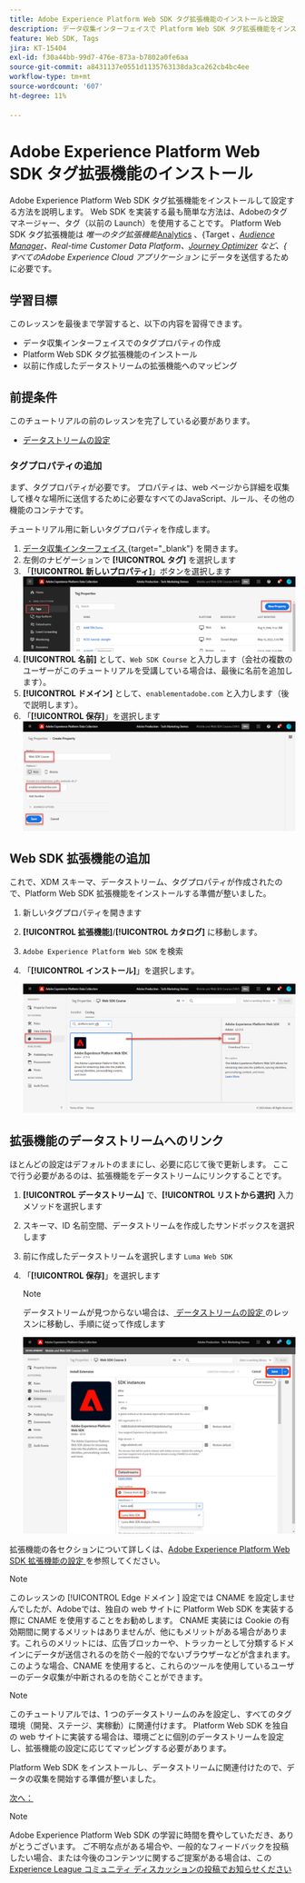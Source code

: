 ```yaml
---
title: Adobe Experience Platform Web SDK タグ拡張機能のインストールと設定
description: データ収集インターフェイスで Platform Web SDK タグ拡張機能をインストールして設定する方法を説明します。 このレッスンは、「Web SDK を使用した Adobe Experience Cloud 実装のチュートリアル」の一部です。
feature: Web SDK, Tags
jira: KT-15404
exl-id: f30a44bb-99d7-476e-873a-b7802a0fe6aa
source-git-commit: a8431137e0551d1135763138da3ca262cb4bc4ee
workflow-type: tm+mt
source-wordcount: '607'
ht-degree: 11%

---
```


# Adobe Experience Platform Web SDK タグ拡張機能のインストール

Adobe Experience Platform Web SDK タグ拡張機能をインストールして設定する方法を説明します。 Web SDK を実装する最も簡単な方法は、Adobeのタグマネージャー、タグ（以前の Launch）を使用することです。 Platform Web SDK タグ拡張機能は _唯一のタグ拡張機能_[Analytics](setup-analytics.md) [ ](setup-target.md)、{Target _、[Audience Manager](setup-audience-manager.md)、Real-time Customer Data Platform、[Journey Optimizer](setup-web-channel.md) など、{ すべてのAdobe Experience Cloud アプリケーション_ にデータを送信するために必要です。

## 学習目標

このレッスンを最後まで学習すると、以下の内容を習得できます。

* データ収集インターフェイスでのタグプロパティの作成
* Platform Web SDK タグ拡張機能のインストール
* 以前に作成したデータストリームの拡張機能へのマッピング

## 前提条件

このチュートリアルの前のレッスンを完了している必要があります。

* [データストリームの設定](configure-datastream.md)

### タグプロパティの追加

まず、タグプロパティが必要です。 プロパティは、web ページから詳細を収集して様々な場所に送信するために必要なすべてのJavaScript、ルール、その他の機能のコンテナです。

チュートリアル用に新しいタグプロパティを作成します。

1. [ データ収集インターフェイス ](https://launch.adobe.com/){target="_blank"} を開きます。
1. 左側のナビゲーションで **[!UICONTROL タグ]** を選択します
1. 「**[!UICONTROL 新しいプロパティ]**」ボタンを選択します
   ![ 新しいプロパティを追加 ](assets/websdk-property-addNewProperty.png)
1. **[!UICONTROL 名前]** として、`Web SDK Course` と入力します（会社の複数のユーザーがこのチュートリアルを受講している場合は、最後に名前を追加します）。
1. **[!UICONTROL ドメイン]** として、`enablementadobe.com` と入力します（後で説明します）。
1. 「**[!UICONTROL 保存]**」を選択します
   ![ プロパティの詳細 ](assets/websdk-property-propertyDetails.png)

## Web SDK 拡張機能の追加

これで、XDM スキーマ、データストリーム、タグプロパティが作成されたので、Platform Web SDK 拡張機能をインストールする準備が整いました。

1. 新しいタグプロパティを開きます
1. **[!UICONTROL 拡張機能]**/**[!UICONTROL カタログ]** に移動します。
1. `Adobe Experience Platform Web SDK` を検索
1. 「**[!UICONTROL インストール]**」を選択します。

   ![Web SDK 拡張機能のインストール ](assets/extension-platform-web-sdk.png)


## 拡張機能のデータストリームへのリンク

ほとんどの設定はデフォルトのままにし、必要に応じて後で更新します。 ここで行う必要があるのは、拡張機能をデータストリームにリンクすることです。

1. **[!UICONTROL データストリーム]** で、**[!UICONTROL リストから選択]** 入力メソッドを選択します
1. スキーマ、ID 名前空間、データストリームを作成したサンドボックスを選択します
1. 前に作成したデータストリームを選択します `Luma Web SDK`
1. 「**[!UICONTROL 保存]**」を選択します

   >[!NOTE]
   >
   > データストリームが見つからない場合は、[ データストリームの設定 ](configure-datastream.md) のレッスンに移動し、手順に従って作成します

   ![ データストリーム選択 ](assets/extension-luma-web-sdk-datastream-extension.png)

拡張機能の各セクションについて詳しくは、[Adobe Experience Platform Web SDK 拡張機能の設定 ](https://experienceleague.adobe.com/en/docs/experience-platform/tags/extensions/client/web-sdk/web-sdk-extension-configuration) を参照してください。

>[!NOTE]
>
>このレッスンの [!UICONTROL Edge ドメイン ] 設定では CNAME を設定しませんでしたが、Adobeでは、独自の web サイトに Platform Web SDK を実装する際に CNAME を使用することをお勧めします。 CNAME 実装には Cookie の有効期間に関するメリットはありませんが、他にもメリットがある場合があります。これらのメリットには、広告ブロッカーや、トラッカーとして分類するドメインにデータが送信されるのを防ぐ一般的でないブラウザーなどが含まれます。 このような場合、CNAME を使用すると、これらのツールを使用しているユーザーのデータ収集が中断されるのを防ぐことができます。

>[!NOTE]
>
>このチュートリアルでは、1 つのデータストリームのみを設定し、すべてのタグ環境（開発、ステージ、実稼動）に関連付けます。 Platform Web SDK を独自の web サイトに実装する場合は、環境ごとに個別のデータストリームを設定し、拡張機能の設定に応じてマッピングする必要があります。

Platform Web SDK をインストールし、データストリームに関連付けたので、データの収集を開始する準備が整いました。

[次へ： ](create-data-elements.md)

>[!NOTE]
>
>Adobe Experience Platform Web SDK の学習に時間を費やしていただき、ありがとうございます。 ご不明な点がある場合や、一般的なフィードバックを投稿したい場合、または今後のコンテンツに関するご提案がある場合は、この [Experience League コミュニティ ディスカッションの投稿でお知らせください ](https://experienceleaguecommunities.adobe.com/t5/adobe-experience-platform-data/tutorial-discussion-implement-adobe-experience-cloud-with-web/td-p/444996)

